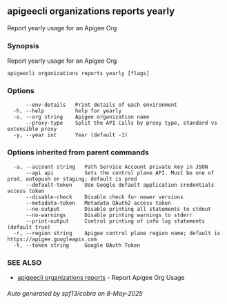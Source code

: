 ## apigeecli organizations reports yearly

Report yearly usage for an Apigee Org

### Synopsis

Report yearly usage for an Apigee Org

```
apigeecli organizations reports yearly [flags]
```

### Options

```
      --env-details   Print details of each environment
  -h, --help          help for yearly
  -o, --org string    Apigee organization name
      --proxy-type    Split the API Calls by proxy type, standard vs extensible proxy
  -y, --year int      Year (default -1)
```

### Options inherited from parent commands

```
  -a, --account string   Path Service Account private key in JSON
      --api api          Sets the control plane API. Must be one of prod, autopush or staging; default is prod
      --default-token    Use Google default application credentials access token
      --disable-check    Disable check for newer versions
      --metadata-token   Metadata OAuth2 access token
      --no-output        Disable printing all statements to stdout
      --no-warnings      Disable printing warnings to stderr
      --print-output     Control printing of info log statements (default true)
  -r, --region string    Apigee control plane region name; default is https://apigee.googleapis.com
  -t, --token string     Google OAuth Token
```

### SEE ALSO

* [apigeecli organizations reports](apigeecli_organizations_reports.md)	 - Report Apigee Org Usage

###### Auto generated by spf13/cobra on 8-May-2025

